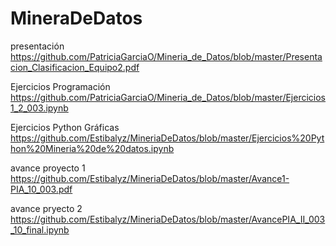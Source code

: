 # MineraDeDatos
presentación
https://github.com/PatriciaGarciaO/Mineria_de_Datos/blob/master/Presentacion_Clasificacion_Equipo2.pdf

Ejercicios Programación
https://github.com/PatriciaGarciaO/Mineria_de_Datos/blob/master/Ejercicios1_2_003.ipynb

Ejercicios Python Gráficas
https://github.com/Estibalyz/MineriaDeDatos/blob/master/Ejercicios%20Python%20Mineria%20de%20datos.ipynb

avance proyecto 1
https://github.com/Estibalyz/MineriaDeDatos/blob/master/Avance1-PIA_10_003.pdf

avance pryecto 2
https://github.com/Estibalyz/MineriaDeDatos/blob/master/AvancePIA_II_003_10_final.ipynb
